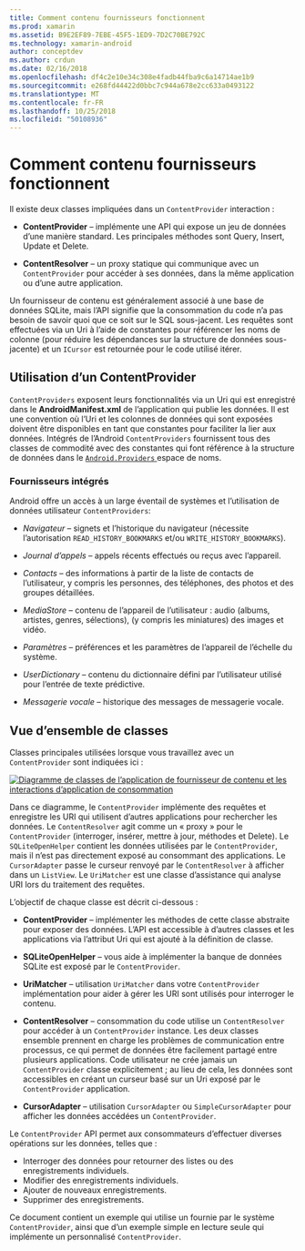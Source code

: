 ```yaml
---
title: Comment contenu fournisseurs fonctionnent
ms.prod: xamarin
ms.assetid: B9E2EF89-7EBE-45F5-1ED9-7D2C70BE792C
ms.technology: xamarin-android
author: conceptdev
ms.author: crdun
ms.date: 02/16/2018
ms.openlocfilehash: df4c2e10e34c308e4fadb44fba9c6a14714ae1b9
ms.sourcegitcommit: e268fd44422d0bbc7c944a678e2cc633a0493122
ms.translationtype: MT
ms.contentlocale: fr-FR
ms.lasthandoff: 10/25/2018
ms.locfileid: "50108936"
---
```

# <a name="how-content-providers-work"></a>Comment contenu fournisseurs fonctionnent

Il existe deux classes impliquées dans un `ContentProvider` interaction :

- **ContentProvider** &ndash; implémente une API qui expose un jeu de données d’une manière standard. Les principales méthodes sont Query, Insert, Update et Delete.

- **ContentResolver** &ndash; un proxy statique qui communique avec un `ContentProvider` pour accéder à ses données, dans la même application ou d’une autre application.

Un fournisseur de contenu est généralement associé à une base de données SQLite, mais l’API signifie que la consommation du code n’a pas besoin de savoir quoi que ce soit sur le SQL sous-jacent. Les requêtes sont effectuées via un Uri à l’aide de constantes pour référencer les noms de colonne (pour réduire les dépendances sur la structure de données sous-jacente) et un `ICursor` est retournée pour le code utilisé itérer.


## <a name="consuming-a-contentprovider"></a>Utilisation d’un ContentProvider

`ContentProviders` exposent leurs fonctionnalités via un Uri qui est enregistré dans le **AndroidManifest.xml** de l’application qui publie les données. Il est une convention où l’Uri et les colonnes de données qui sont exposées doivent être disponibles en tant que constantes pour faciliter la lier aux données. Intégrés de l’Android `ContentProviders` fournissent tous des classes de commodité avec des constantes qui font référence à la structure de données dans le [ `Android.Providers` ](https://developer.xamarin.com/api/namespace/Android.Provider/) espace de noms.



### <a name="built-in-providers"></a>Fournisseurs intégrés

Android offre un accès à un large éventail de systèmes et l’utilisation de données utilisateur `ContentProviders`:

- *Navigateur* &ndash; signets et l’historique du navigateur (nécessite l’autorisation `READ_HISTORY_BOOKMARKS` et/ou `WRITE_HISTORY_BOOKMARKS`).

- *Journal d’appels* &ndash; appels récents effectués ou reçus avec l’appareil.

- *Contacts* &ndash; des informations à partir de la liste de contacts de l’utilisateur, y compris les personnes, des téléphones, des photos et des groupes détaillées.

- *MediaStore* &ndash; contenu de l’appareil de l’utilisateur : audio (albums, artistes, genres, sélections), (y compris les miniatures) des images et vidéo.

- *Paramètres* &ndash; préférences et les paramètres de l’appareil de l’échelle du système.

- *UserDictionary* &ndash; contenu du dictionnaire défini par l’utilisateur utilisé pour l’entrée de texte prédictive.

- *Messagerie vocale* &ndash; historique des messages de messagerie vocale.



## <a name="classes-overview"></a>Vue d’ensemble de classes

Classes principales utilisées lorsque vous travaillez avec un `ContentProvider` sont indiquées ici :

[![Diagramme de classes de l’application de fournisseur de contenu et les interactions d’application de consommation](how-it-works-images/classdiagram1.png)](how-it-works-images/classdiagram1.png#lightbox)

Dans ce diagramme, le `ContentProvider` implémente des requêtes et enregistre les URI qui utilisent d’autres applications pour rechercher les données. Le `ContentResolver` agit comme un « proxy » pour le `ContentProvider` (interroger, insérer, mettre à jour, méthodes et Delete). Le `SQLiteOpenHelper` contient les données utilisées par le `ContentProvider`, mais il n’est pas directement exposé au consommant des applications.
Le `CursorAdapter` passe le curseur renvoyé par le `ContentResolver` à afficher dans un `ListView`. Le `UriMatcher` est une classe d’assistance qui analyse URI lors du traitement des requêtes.

L’objectif de chaque classe est décrit ci-dessous :

- **ContentProvider** &ndash; implémenter les méthodes de cette classe abstraite pour exposer des données. L’API est accessible à d’autres classes et les applications via l’attribut Uri qui est ajouté à la définition de classe.

- **SQLiteOpenHelper** &ndash; vous aide à implémenter la banque de données SQLite est exposé par le `ContentProvider`.

- **UriMatcher** &ndash; utilisation `UriMatcher` dans votre `ContentProvider` implémentation pour aider à gérer les URI sont utilisés pour interroger le contenu.

- **ContentResolver** &ndash; consommation du code utilise un `ContentResolver` pour accéder à un `ContentProvider` instance. Les deux classes ensemble prennent en charge les problèmes de communication entre processus, ce qui permet de données être facilement partagé entre plusieurs applications. Code utilisateur ne crée jamais un `ContentProvider` classe explicitement ; au lieu de cela, les données sont accessibles en créant un curseur basé sur un Uri exposé par le `ContentProvider` application.

- **CursorAdapter** &ndash; utilisation `CursorAdapter` ou `SimpleCursorAdapter` pour afficher les données accédées un `ContentProvider`.

Le `ContentProvider` API permet aux consommateurs d’effectuer diverses opérations sur les données, telles que :

-  Interroger des données pour retourner des listes ou des enregistrements individuels.
-  Modifier des enregistrements individuels.
-  Ajouter de nouveaux enregistrements.
-  Supprimer des enregistrements.

Ce document contient un exemple qui utilise un fournie par le système `ContentProvider`, ainsi que d’un exemple simple en lecture seule qui implémente un personnalisé `ContentProvider`.

